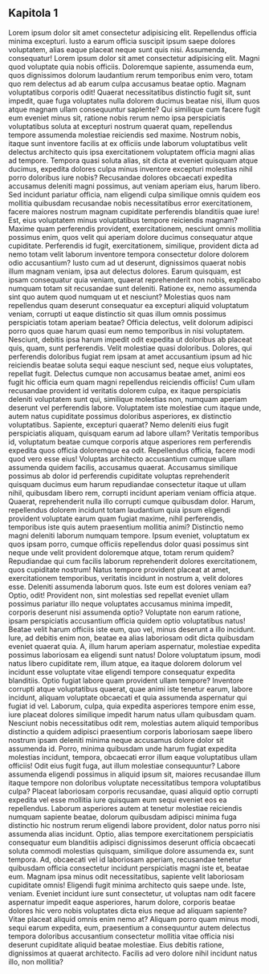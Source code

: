 ## Kapitola 1
Lorem ipsum dolor sit amet consectetur adipisicing elit. Repellendus officia minima excepturi. Iusto a earum officia suscipit ipsum saepe dolores voluptatem, alias eaque placeat neque sunt quis nisi. Assumenda, consequatur! Lorem ipsum dolor sit amet consectetur adipisicing elit. Magni quod voluptate quia nobis officiis. Doloremque sapiente, assumenda eum, quos dignissimos dolorum laudantium rerum temporibus enim vero, totam quo rem delectus ad ab earum culpa accusamus beatae optio. Magnam voluptatibus corporis odit! Quaerat necessitatibus distinctio fugit sit, sunt impedit, quae fuga voluptates nulla dolorem ducimus beatae nisi, illum quos atque magnam ullam consequuntur sapiente? Qui similique cum facere fugit eum eveniet minus sit, ratione nobis rerum nemo ipsa perspiciatis voluptatibus soluta at excepturi nostrum quaerat quam, repellendus tempore assumenda molestiae reiciendis sed maxime. Nostrum nobis, itaque sunt inventore facilis at ex officiis unde laborum voluptatibus velit delectus architecto quis ipsa exercitationem voluptatem officia magni alias ad tempore. Tempora quasi soluta alias, sit dicta at eveniet quisquam atque ducimus, expedita dolores culpa minus inventore excepturi molestias nihil porro doloribus iure nobis? Recusandae dolores obcaecati expedita accusamus deleniti magni possimus, aut veniam aperiam eius, harum libero. Sed incidunt pariatur officia, nam eligendi culpa similique omnis quidem eos mollitia quibusdam recusandae nobis necessitatibus error exercitationem, facere maiores nostrum magnam cupiditate perferendis blanditiis quae iure! Est, eius voluptatem minus voluptatibus tempore reiciendis magnam? Maxime quam perferendis provident, exercitationem, nesciunt omnis mollitia possimus enim, quos velit qui aperiam dolore ducimus consequatur atque cupiditate. Perferendis id fugit, exercitationem, similique, provident dicta ad nemo totam velit laborum inventore tempora consectetur dolore dolorem odio accusantium? Iusto cum ad ut deserunt, dignissimos quaerat nobis illum magnam veniam, ipsa aut delectus dolores. Earum quisquam, est ipsam consequatur quia veniam, quaerat reprehenderit non nobis, explicabo numquam totam sit recusandae sunt deleniti. Ratione ex, nemo assumenda sint quo autem quod numquam ut et nesciunt? Molestias quos nam repellendus quam deserunt consequatur ea excepturi aliquid voluptatum veniam, corrupti ut eaque distinctio sit quas illum omnis possimus perspiciatis totam aperiam beatae? Officia delectus, velit dolorum adipisci porro quos quae harum quasi eum nemo temporibus in nisi voluptatem. Nesciunt, debitis ipsa harum impedit odit expedita ut doloribus ab placeat quis, quam, sunt perferendis. Velit molestiae quasi doloribus. Dolores, qui perferendis doloribus fugiat rem ipsam at amet accusantium ipsum ad hic reiciendis beatae soluta sequi eaque nesciunt sed, neque eius voluptates, repellat fugit. Delectus cumque non accusamus beatae amet, animi eos fugit hic officia eum quam magni repellendus reiciendis officiis! Cum ullam recusandae provident id veritatis dolorem culpa, ex itaque perspiciatis deleniti voluptatem sunt qui, similique molestias non, numquam aperiam deserunt vel perferendis labore. Voluptatem iste molestiae cum itaque unde, autem natus cupiditate possimus doloribus asperiores, ex distinctio voluptatibus. Sapiente, excepturi quaerat? Nemo deleniti eius fugit perspiciatis aliquam, quisquam earum ad labore ullam? Veritatis temporibus id, voluptatum beatae cumque corporis atque asperiores rem perferendis expedita quos officia doloremque ea odit. Repellendus officia, facere modi quod vero esse eius! Voluptas architecto accusantium cumque ullam assumenda quidem facilis, accusamus quaerat. Accusamus similique possimus ab dolor id perferendis cupiditate voluptas reprehenderit quisquam ducimus eum harum repudiandae consectetur itaque ut ullam nihil, quibusdam libero rem, corrupti incidunt aperiam veniam officia atque. Quaerat, reprehenderit nulla illo corrupti cumque quibusdam dolor. Harum, repellendus dolorem incidunt totam laudantium quia ipsum eligendi provident voluptate earum quam fugiat maxime, nihil perferendis, temporibus iste quis autem praesentium mollitia animi? Distinctio nemo magni deleniti laborum numquam tempore. Ipsum eveniet, voluptatum ex quos ipsam porro, cumque officiis repellendus dolor quasi possimus sint neque unde velit provident doloremque atque, totam rerum quidem? Repudiandae qui cum facilis laborum reprehenderit dolores exercitationem, quos cupiditate nostrum! Natus tempore provident placeat at amet, exercitationem temporibus, veritatis incidunt in nostrum a, velit dolores esse. Deleniti assumenda laborum quos. Iste eum est dolores veniam ea? Optio, odit! Provident non, sint molestias sed repellat eveniet ullam possimus pariatur illo neque voluptates accusamus minima impedit, corporis deserunt nisi assumenda optio? Voluptate non earum ratione, ipsam perspiciatis accusantium officia quidem optio voluptatibus natus! Beatae velit harum officiis iste eum, quo vel, minus deserunt a illo incidunt. Iure, ad debitis enim non, beatae ea alias laboriosam odit dicta quibusdam eveniet quaerat quia. A, illum harum aperiam aspernatur, molestiae expedita possimus laboriosam ea eligendi sunt natus! Dolore voluptatum ipsum, modi natus libero cupiditate rem, illum atque, ea itaque dolorem dolorum vel incidunt esse voluptate vitae eligendi tempore consequatur expedita blanditiis. Optio fugiat labore quam provident ullam tempore? Inventore corrupti atque voluptatibus quaerat, quae animi iste tenetur earum, labore incidunt, aliquam voluptate obcaecati et quia assumenda aspernatur qui fugiat id vel. Laborum, culpa, quia expedita asperiores tempore enim esse, iure placeat dolores similique impedit harum natus ullam quibusdam quam. Nesciunt nobis necessitatibus odit rem, molestias autem aliquid temporibus distinctio a quidem adipisci praesentium corporis laboriosam saepe libero nostrum ipsam deleniti minima neque accusamus dolore dolor sit assumenda id. Porro, minima quibusdam unde harum fugiat expedita molestias incidunt, tempora, obcaecati error illum eaque voluptatibus ullam officiis! Odit eius fugit fuga, aut illum molestiae consequuntur? Labore assumenda eligendi possimus in aliquid ipsum sit, maiores recusandae illum itaque tempore non doloribus voluptate necessitatibus tempora voluptatibus culpa? Placeat laboriosam corporis recusandae, quasi aliquid optio corrupti expedita vel esse mollitia iure quisquam eum sequi eveniet eos ea repellendus. Laborum asperiores autem at tenetur molestiae reiciendis numquam sapiente beatae, dolorum quibusdam adipisci minima fuga distinctio hic nostrum rerum eligendi labore provident, dolor natus porro nisi assumenda alias incidunt. Optio, alias tempore exercitationem perspiciatis consequatur eum blanditiis adipisci dignissimos deserunt officia obcaecati soluta commodi molestias quisquam, similique dolore assumenda ex, sunt tempora. Ad, obcaecati vel id laboriosam aperiam, recusandae tenetur quibusdam officia consectetur incidunt perspiciatis magni iste et, beatae eum. Magnam ipsa minus odit necessitatibus, sapiente velit laboriosam cupiditate omnis! Eligendi fugit minima architecto quis saepe unde. Iste, veniam. Eveniet incidunt iure sunt consectetur, ut voluptas nam odit facere aspernatur impedit eaque asperiores, harum dolore, corporis beatae dolores hic vero nobis voluptates dicta eius neque ad aliquam sapiente? Vitae placeat aliquid omnis enim nemo at? Aliquam porro quam minus modi, sequi earum expedita, eum, praesentium a consequuntur autem delectus tempora doloribus accusantium consectetur mollitia vitae officia nisi deserunt cupiditate aliquid beatae molestiae. Eius debitis ratione, dignissimos at quaerat architecto. Facilis ad vero dolore nihil incidunt natus illo, non mollitia?